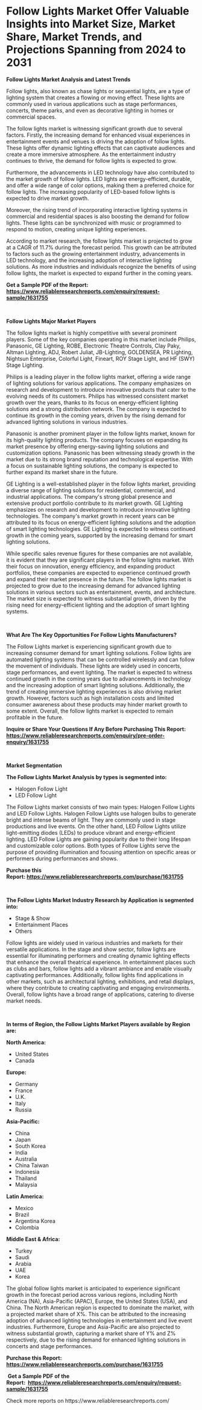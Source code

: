 <p><h1>Follow Lights Market Offer Valuable Insights into Market Size, Market Share, Market Trends, and Projections Spanning from 2024 to 2031</h1></p><p><strong>Follow Lights Market Analysis and Latest Trends</strong></p>
<p><p>Follow lights, also known as chase lights or sequential lights, are a type of lighting system that creates a flowing or moving effect. These lights are commonly used in various applications such as stage performances, concerts, theme parks, and even as decorative lighting in homes or commercial spaces.</p><p>The follow lights market is witnessing significant growth due to several factors. Firstly, the increasing demand for enhanced visual experiences in entertainment events and venues is driving the adoption of follow lights. These lights offer dynamic lighting effects that can captivate audiences and create a more immersive atmosphere. As the entertainment industry continues to thrive, the demand for follow lights is expected to grow.</p><p>Furthermore, the advancements in LED technology have also contributed to the market growth of follow lights. LED lights are energy-efficient, durable, and offer a wide range of color options, making them a preferred choice for follow lights. The increasing popularity of LED-based follow lights is expected to drive market growth.</p><p>Moreover, the rising trend of incorporating interactive lighting systems in commercial and residential spaces is also boosting the demand for follow lights. These lights can be synchronized with music or programmed to respond to motion, creating unique lighting experiences.</p><p>According to market research, the follow lights market is projected to grow at a CAGR of 11.7% during the forecast period. This growth can be attributed to factors such as the growing entertainment industry, advancements in LED technology, and the increasing adoption of interactive lighting solutions. As more industries and individuals recognize the benefits of using follow lights, the market is expected to expand further in the coming years.</p></p>
<p><strong>Get a Sample PDF of the Report:&nbsp; <a href="https://www.reliableresearchreports.com/enquiry/request-sample/1631755">https://www.reliableresearchreports.com/enquiry/request-sample/1631755</a></strong></p>
<p>&nbsp;</p>
<p><strong>Follow Lights Major Market Players</strong></p>
<p><p>The follow lights market is highly competitive with several prominent players. Some of the key companies operating in this market include Philips, Panasonic, GE Lighting, ROBE, Electronic Theatre Controls, Clay Paky, Altman Lighting, ADJ, Robert Juliat, JB-Lighting, GOLDENSEA, PR Lighting, Nightsun Enterprise, Colorful Light, Fineart, ROY Stage Light, and HF (SWY) Stage Lighting.</p><p>Philips is a leading player in the follow lights market, offering a wide range of lighting solutions for various applications. The company emphasizes on research and development to introduce innovative products that cater to the evolving needs of its customers. Philips has witnessed consistent market growth over the years, thanks to its focus on energy-efficient lighting solutions and a strong distribution network. The company is expected to continue its growth in the coming years, driven by the rising demand for advanced lighting solutions in various industries.</p><p>Panasonic is another prominent player in the follow lights market, known for its high-quality lighting products. The company focuses on expanding its market presence by offering energy-saving lighting solutions and customization options. Panasonic has been witnessing steady growth in the market due to its strong brand reputation and technological expertise. With a focus on sustainable lighting solutions, the company is expected to further expand its market share in the future.</p><p>GE Lighting is a well-established player in the follow lights market, providing a diverse range of lighting solutions for residential, commercial, and industrial applications. The company's strong global presence and extensive product portfolio contribute to its market growth. GE Lighting emphasizes on research and development to introduce innovative lighting technologies. The company's market growth in recent years can be attributed to its focus on energy-efficient lighting solutions and the adoption of smart lighting technologies. GE Lighting is expected to witness continued growth in the coming years, supported by the increasing demand for smart lighting solutions.</p><p>While specific sales revenue figures for these companies are not available, it is evident that they are significant players in the follow lights market. With their focus on innovation, energy efficiency, and expanding product portfolios, these companies are expected to experience continued growth and expand their market presence in the future. The follow lights market is projected to grow due to the increasing demand for advanced lighting solutions in various sectors such as entertainment, events, and architecture. The market size is expected to witness substantial growth, driven by the rising need for energy-efficient lighting and the adoption of smart lighting systems.</p></p>
<p>&nbsp;</p>
<p><strong>What Are The Key Opportunities For Follow Lights Manufacturers?</strong></p>
<p><p>The Follow Lights market is experiencing significant growth due to increasing consumer demand for smart lighting solutions. Follow lights are automated lighting systems that can be controlled wirelessly and can follow the movement of individuals. These lights are widely used in concerts, stage performances, and event lighting. The market is expected to witness continued growth in the coming years due to advancements in technology and the increasing adoption of smart lighting solutions. Additionally, the trend of creating immersive lighting experiences is also driving market growth. However, factors such as high installation costs and limited consumer awareness about these products may hinder market growth to some extent. Overall, the follow lights market is expected to remain profitable in the future.</p></p>
<p><strong>Inquire or Share Your Questions If Any Before Purchasing This Report: <a href="https://www.reliableresearchreports.com/enquiry/pre-order-enquiry/1631755">https://www.reliableresearchreports.com/enquiry/pre-order-enquiry/1631755</a></strong></p>
<p>&nbsp;</p>
<p><strong>Market Segmentation</strong></p>
<p><strong>The Follow Lights Market Analysis by types is segmented into:</strong></p>
<p><ul><li>Halogen Follow Light</li><li>LED Follow Light</li></ul></p>
<p><p>The Follow Lights market consists of two main types: Halogen Follow Lights and LED Follow Lights. Halogen Follow Lights use halogen bulbs to generate bright and intense beams of light. They are commonly used in stage productions and live events. On the other hand, LED Follow Lights utilize light-emitting diodes (LEDs) to produce vibrant and energy-efficient lighting. LED Follow Lights are gaining popularity due to their long lifespan and customizable color options. Both types of Follow Lights serve the purpose of providing illumination and focusing attention on specific areas or performers during performances and shows.</p></p>
<p><strong>Purchase this Report:&nbsp;<a href="https://www.reliableresearchreports.com/purchase/1631755">https://www.reliableresearchreports.com/purchase/1631755</a></strong></p>
<p>&nbsp;</p>
<p><strong>The Follow Lights Market Industry Research by Application is segmented into:</strong></p>
<p><ul><li>Stage & Show</li><li>Entertainment Places</li><li>Others</li></ul></p>
<p><p>Follow lights are widely used in various industries and markets for their versatile applications. In the stage and show sector, follow lights are essential for illuminating performers and creating dynamic lighting effects that enhance the overall theatrical experience. In entertainment places such as clubs and bars, follow lights add a vibrant ambiance and enable visually captivating performances. Additionally, follow lights find applications in other markets, such as architectural lighting, exhibitions, and retail displays, where they contribute to creating captivating and engaging environments. Overall, follow lights have a broad range of applications, catering to diverse market needs.</p></p>
<p>&nbsp;</p>
<p><strong>In terms of Region, the Follow Lights Market Players available by Region are:</strong></p>
<p>
    <p> <strong> North America: </strong>
        <ul>
            <li>United States</li>
            <li>Canada</li>
        </ul>
        </p> 
    <p> <strong> Europe: </strong>
        <ul>
            <li>Germany</li>
            <li>France</li>
            <li>U.K.</li>
            <li>Italy</li>
            <li>Russia</li>
        </ul>
        </p> 
    <p> <strong> Asia-Pacific: </strong>
        <ul>
            <li>China</li>
            <li>Japan</li>
            <li>South Korea</li>
            <li>India</li>
            <li>Australia</li>
            <li>China Taiwan</li>
            <li>Indonesia</li>
            <li>Thailand</li>
            <li>Malaysia</li>
        </ul>
        </p> 
    <p> <strong> Latin America: </strong>
        <ul>
            <li>Mexico</li>
            <li>Brazil</li>
            <li>Argentina Korea</li>
            <li>Colombia</li>
        </ul>
        </p> 
    <p> <strong> Middle East & Africa: </strong>
        <ul>
            <li>Turkey</li>
            <li>Saudi</li>
            <li>Arabia</li>
            <li>UAE</li>
            <li>Korea</li>
        </ul>
    </p>
    </p>
<p><p>The global follow lights market is anticipated to experience significant growth in the forecast period across various regions, including North America (NA), Asia-Pacific (APAC), Europe, the United States (USA), and China. The North American region is expected to dominate the market, with a projected market share of X%. This can be attributed to the increasing adoption of advanced lighting technologies in entertainment and live event industries. Furthermore, Europe and Asia-Pacific are also projected to witness substantial growth, capturing a market share of Y% and Z% respectively, due to the rising demand for enhanced lighting solutions in concerts and stage performances.</p></p>
<p><strong>Purchase this Report: <a href="https://www.reliableresearchreports.com/purchase/1631755">https://www.reliableresearchreports.com/purchase/1631755</a></strong></p>
<p>&nbsp;<strong>Get a Sample PDF of the Report:&nbsp;&nbsp;<a href="https://www.reliableresearchreports.com/enquiry/request-sample/1631755">https://www.reliableresearchreports.com/enquiry/request-sample/1631755</a></strong></p>
<p><strong></strong></p>
<p>Check more reports on https://www.reliableresearchreports.com/</p>